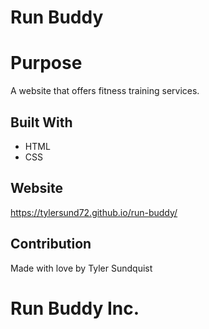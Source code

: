 # Run Buddy

# Purpose
A website that offers fitness training services.

## Built With
* HTML
* CSS

## Website
https://tylersund72.github.io/run-buddy/

## Contribution
Made with love by Tyler Sundquist

# Run Buddy Inc.